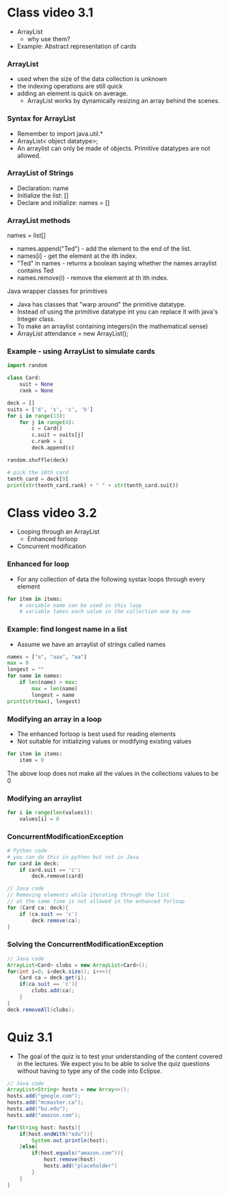 # Class video 3.1
- ArrayList
    - why use them?
- Example: Abstract representation of cards

### ArrayList
- used when the size of the data collection is unknown
- the indexing operations are still quick
- adding an element is quick on average.
    - ArrayList works by dynamically resizing an array behind the scenes.

### Syntax for ArrayList
- Remember to import java.util.*
- ArrayList< object datatype>;
- An arraylist can only be made of objects. Primitive datatypes are not allowed.

### ArrayList of Strings
- Declaration: name
- Initialize the list: []
- Declare and initialize: names = []

### ArrayList methods
names = list[]
- names.append("Ted") - add the element to the end of the list.
- names[i] - get the element at the ith index.
- "Ted" in names - returns a boolean saying whether the names arraylist contains Ted
- names.remove(i) - remove the element at th ith index.

Java wrapper classes for primitives
- Java has classes that "warp around" the primitive datatype.
- Instead of using the primitive datatype int you can replace it with java's Integer class.
- To make an arraylist containing integers(in the mathematical sense)
- ArrayList<Integer> attendance = new ArrayList<Integer>();

### Example - using ArrayList to simulate cards
```python
import random

class Card:
    suit = None
    rank = None

deck = []
suits = ['d', 's', 'c', 'h']
for i in range(13):
    for j in range(4):
        c = Card()
        c.suit = suits[j]
        c.rank = i
        deck.append(c)

random.shuffle(deck)

# pick the 10th card
tenth_card = deck[9]
print(str(tenth_card.rank) + " " + str(tenth_card.suit))
```

# Class video 3.2
- Looping through an ArrayList
    - Enhanced forloop
- Concurrent modification

### Enhanced for loop
- For any collection of data the following systax loops through every element
```python
for item in items:
    # variable name can be used in this loop
    # variable takes each value in the collection one by one
```

### Example: find longest name in a list
- Assume we have an arraylist of strings called names
```python
names = ["a", "aaa", "aa"]
max = 0
longest = ""
for name in names:
    if len(name) > max:
        max = len(name)
        longest = name
print(str(max), longest)
```

### Modifying an array in a loop
- The enhanced forloop is best used for reading elements
- Not suitable for initializing values or modifying existing values
```python
for item in items:
    item = 0
```
The above loop does not make all the values in the collections values to be 0

### Modifying an arraylist
```python
for i in range(len(values)):
    values[i] = 0
```

### ConcurrentModificationException
```python
# Python code
# you can do this in python but not in Java
for card in deck:
    if card.suit == 'c':
        deck.remove(card)
```
```Java
// Java code
// Removing elements while iterating through the list
// at the same time is not allowed in the enhanced forloop
for (Card ca: deck){
    if (ca.suit == 'c')
        deck.remove(ca);
}
```
### Solving the ConcurrentModificationException
```Java
// Java code
ArrayList<Card> clubs = new ArrayList<Card>();
for(int i=0; i<deck.size(); i++>){
    Card ca = deck.get(i);
    if(ca.suit == 'c'){
        clubs.add(ca);
    }
}
deck.removeAll(clubs);
```

# Quiz 3.1
- The goal of the quiz is to test your understanding of the content covered in the lectures. We expect you to be able to solve the quiz questions without having to type any of the code into Eclipse.
```Java
// Java code
ArrayList<String> hosts = new Array<>();
hosts.add("google.com");
hosts.add("mcmaster.ca");
hosts.add("bu.edu");
hosts.add("amazon.com");

for(String host: hosts){
    if(host.endWith("edu")){
        System.out.println(host);
    }else{
        if(host.equals("amazon.com")){
            host.remove(host)
            hosts.add("placeholder")
        }
    }
}
```